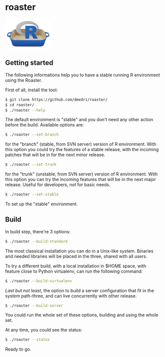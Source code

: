 # roaster

![](../images/roaster-logo.png)

## Getting started

The following informations help you to have a stable running
R environment using the Roaster.

First of all, install the tool:

```bash
$ git clone https://github.com/dmedri/roaster/
$ cd roaster/
$ ./roaster --help
```

The default environment is "stable" and you don't need any
other action before the build. Available options are:

```bash
$ ./roaster --set-branch
```

for the "branch" (stable, from SVN server) version of R environment. With
this option you could try the features of a stable release, with the incoming
patches that will be in for the next minor release.

```bash
$ ./roaster --set-trunk
```
for the "trunk" (unstable, from SVN server) version of R environment.
With this option you can try the incoming features that will be in the next
major release. Useful for developers, not for basic needs.

```bash
$ ./roaster --set-stable
```
To set up the "stable" environment.

## Build

In build step, there're 3 options:

```bash
$ ./roaster --build-standard
```

The most classical installation you can do in a Unix-like system.
Binaries and needed libraries will be placed in the three, shared with all
users.

To try a different build, with a local installation in $HOME space, with
feature close to Python virtualenv, can run the following command:

```bash
$ ./roaster --build-virtualenv
```

_Last but not least_, the option to build a server configuration that
fit in the system path-three, and can live concurrently with other release.

```bash
$ ./roaster --build-server
```

You could run the whole set of these options, building and using the whole set.

At any time, you could see the status:

```bash
$ ./roaster --status
```

Ready to go.
